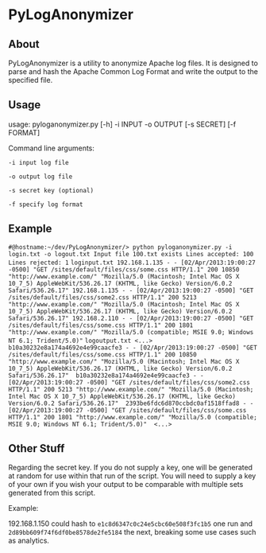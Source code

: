 PyLogAnonymizer
===========

About
------
PyLogAnonymizer is a utility to anonymize Apache log files.  It is designed to parse and hash the Apache Common Log Format
and write the output to the specified file.

Usage
------
usage: pyloganonymizer.py [-h] -i INPUT -o OUTPUT [-s SECRET] [-f FORMAT]

Command line arguments:

`
-i input log file
`

`
-o output log file
`

`
-s secret key (optional)
`

`
-f specify log format
`

Example
------
`
#@hostname:~/dev/PyLogAnonymizer/> python pyloganonymizer.py -i login.txt -o logout.txt
Input file 100.txt exists
Lines accepted: 100
Lines rejected: 1
`
`
loginput.txt
192.168.1.135 - - [02/Apr/2013:19:00:27 -0500] "GET /sites/default/files/css/some.css HTTP/1.1" 200 10850 "http://www.example.com/" "Mozilla/5.0 (Macintosh; Intel Mac OS X 10_7_5) AppleWebKit/536.26.17 (KHTML, like Gecko) Version/6.0.2 Safari/536.26.17"
192.168.1.135 - - [02/Apr/2013:19:00:27 -0500] "GET /sites/default/files/css/some2.css HTTP/1.1" 200 5213 "http://www.example.com/" "Mozilla/5.0 (Macintosh; Intel Mac OS X 10_7_5) AppleWebKit/536.26.17 (KHTML, like Gecko) Version/6.0.2 Safari/536.26.17"
192.168.2.110 - - [02/Apr/2013:19:00:27 -0500] "GET /sites/default/files/css/some.css HTTP/1.1" 200 1801 "http://www.example.com/" "Mozilla/5.0 (compatible; MSIE 9.0; Windows NT 6.1; Trident/5.0)"
`
`
logoutput.txt
<...>
b10a30232e8a174a4692e4e99caacfe3 - - [02/Apr/2013:19:00:27 -0500] "GET /sites/default/files/css/some.css HTTP/1.1" 200 10850 "http://www.example.com/" "Mozilla/5.0 (Macintosh; Intel Mac OS X 10_7_5) AppleWebKit/536.26.17 (KHTML, like Gecko) Version/6.0.2 Safari/536.26.17" 
b10a30232e8a174a4692e4e99caacfe3 - - [02/Apr/2013:19:00:27 -0500] "GET /sites/default/files/css/some2.css HTTP/1.1" 200 5213 "http://www.example.com/" "Mozilla/5.0 (Macintosh; Intel Mac OS X 10_7_5) AppleWebKit/536.26.17 (KHTML, like Gecko) Version/6.0.2 Safari/536.26.17" 
2393be6fdc6d870ccbdc0af1518ffad8 - - [02/Apr/2013:19:00:27 -0500] "GET /sites/default/files/css/some.css HTTP/1.1" 200 1801 "http://www.example.com/" "Mozilla/5.0 (compatible; MSIE 9.0; Windows NT 6.1; Trident/5.0)" 
<...>
`

Other Stuff
----------
Regarding the secret key.  If you do not supply a key,  one will be generated at random for
use within that run of the script.  You will need to supply a key of your own
if you wish your output to be comparable with multiple sets generated from this script.

Example:

192.168.1.150 could hash to `e1c8d6347c0c24e5cbc60e508f3fc1b5` one run and `2d89bb609f74f6df0be8578de2fe5184` the next, breaking some use cases such as analytics.
